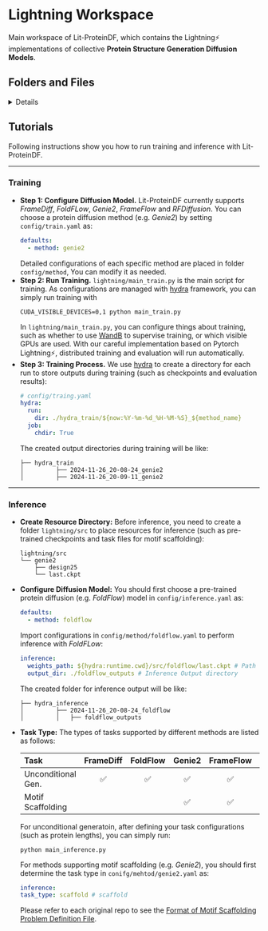 # Lightning Workspace
Main workspace of Lit-ProteinDF, which contains the Lightning⚡ implementations of collective
**Protein Structure Generation Diffusion Models**. 

## Folders and Files
<details>

1. **config**: Lit-ProteinDF manages complex configuration with the [hydra](https://github.com/facebookresearch/hydra) framework. 
This folder contains default settings of integrated methods. Specifically, `train.yaml` and `inference.yaml` select method for training or inference
by setting the value `default`, corresponding configurations are loaded from the folder `config/method`. For example, if we want to run training of **FoldFlow**, we can set the `train.yaml` as
    ```yaml
    # config/train.yaml
    defaults:
      - method: foldflow
    ```
   and simply run `main_train.py` (similar to the inference).
2. **data**: With loaded `lmdb` cache, methods further extract features (e.g. frame with t-step diffusion) to determine the dataloader for training and inference.
In every folder for each method, a `lightning_datamodule.py` are implemented to align the interface `ligtning/data/data_interface.py`. Note that restrict datamodule class names
are required (`{}_Lightning_Datamodule`).
   ```python
   class DInterface():
    def __init__(self, conf):
        # self.lightning_model
        self.conf = conf
        self.lightning_datamodule = self.init_lightning_datamodule(self.conf.method_name)
        self.datamodule = self.instancialize_lightning_model(self.lightning_datamodule, self.conf)

    def init_lightning_datamodule(self, name):
        return getattr(importlib.import_module(f'data.{name}.lightning_datamodule'), f'{name}_Lightning_Datamodule')

    def instancialize_lightning_model(self, datamodule, conf):
        return datamodule(conf)
   ```
3. **model**: In line with the deep learning framework [Pytorch Lightning](https://lightning.ai/docs/pytorch/stable/), both model architecture and training details (e.g. training step and loss function) are placed in this folder.
In every folder for each method, a `lightning_model.py` are implemented to align the interface `ligtning/model/model_interface.py`. Note that restrict model class names
are required (`{}_Lightning_Model`).
      ```python
   class MInterface():
    def __init__(self, conf):
        # self.lightning_model
        self.conf = conf
        self.lightning_model = self.init_lightning_model(self.conf.method_name)
        self.model = self.instancialize_lightning_model(self.lightning_model, self.conf)

    def init_lightning_model(self, name):
        return getattr(importlib.import_module(f'model.{name}.lightning_model'), f'{name}_Lightning_Model')

    def instancialize_lightning_model(self, model, conf):
        return model(conf)
   ```
4. **sampler**: For convenient usage of pre-trained model, we develop this folder supporting checkpoint loading and protein sampling.
In every folder for each method, a `sampler_module.py` are implemented to align the interface `ligtning/sampler/sampler_interface.py`. Note that restrict sampler class names
are required (`{}_Sampler`).
   ```Python
   class SInterface():
       def __init__(self, conf):
           # self.lightning_model
           self.conf = conf
           self.sampler_module = self.init_sampler_module(self.conf.method_name)
           self.sampler = self.instancialize_lightning_model(self.sampler_module, self.conf)
   
       def init_sampler_module(self, name):
           return getattr(importlib.import_module(f'sampler.{name}.sampler_module'), f'{name}_Sampler')
   
       def instancialize_lightning_model(self, sampler, conf):
           return sampler(conf)
   ```

</details>

## Tutorials
Following instructions show you how to run training and inference with Lit-ProteinDF.

---
### Training
- **Step 1: Configure Diffusion Model.** Lit-ProteinDF currently supports *FrameDiff*, *FoldFLow*, *Genie2*,
*FrameFlow* and *RFDiffusion*. You can choose a protein diffusion method (e.g. *Genie2*) by setting `config/train.yaml` as:
   ```yaml
   defaults:
     - method: genie2
   ```
  Detailed configurations of each specific method are placed in folder `config/method`, You can modify it as needed.
- **Step 2: Run Training.** `lightning/main_train.py` is the main script for training. As configurations are managed with [hydra](https://github.com/facebookresearch/hydra) framework, you can simply run training with
    ```shell
    CUDA_VISIBLE_DEVICES=0,1 python main_train.py
    ```
  In `lightning/main_train.py`, you can configure things about training, such as whether to use [WandB](https://wandb.ai/site/) to supervise training,
or which visible GPUs are used. With our careful implementation based on Pytorch Lightning⚡, distributed training and evaluation will run automatically.
- **Step 3: Training Process.** We use [hydra](https://github.com/facebookresearch/hydra) to create a directory for each run to store
outputs during training (such as checkpoints and evaluation results):
    ```yaml
    # config/traing.yaml
    hydra:
      run:
        dir: ./hydra_train/${now:%Y-%m-%d_%H-%M-%S}_${method_name}
      job:
        chdir: True
    ```
  The created output directories during training will be like:
    ```
    ├── hydra_train
    │         ├── 2024-11-26_20-08-24_genie2
    │         ├── 2024-11-26_20-09-11_genie2
    ```
  
---
### Inference
- **Create Resource Directory:** Before inference, you need to create a folder `lightning/src` to place resources for inference (such as pre-trained checkpoints 
and task files for motif scaffolding):
    ```text
    lightning/src
    └── genie2
        ├── design25
        └── last.ckpt
    ```

- **Configure Diffusion Model:** You should first choose a pre-trained protein diffusion (e.g. *FoldFlow*) model in `config/inference.yaml` as:
   ```yaml
   defaults:
     - method: foldflow
   ```
  Import configurations in `config/method/foldflow.yaml` to perform inference with *FoldFLow*:
   ```yaml
   inference:
     weights_path: ${hydra:runtime.cwd}/src/foldflow/last.ckpt # Path to model weights.
     output_dir: ./foldflow_outputs # Inference Output directory 
   ```
  The created folder for inference output will be like: 
    ```
    ├── hydra_inference
    │         ├── 2024-11-26_20-08-24_foldflow
    │         │   ├── foldflow_outputs
    ```
- **Task Type:** The types of tasks supported by different methods are listed as follows:
    
    | **Task**           | FrameDiff  | FoldFlow | Genie2 | FrameFlow | RFDiffusion |
    |:-------------------|:----------:|:--------:|:------:|:---------:|:-----------:|
    | Unconditional Gen. |    ✅       |     ✅   |   ✅    |     ✅     |      ✅      |
    | Motif Scaffolding  |            |          |   ✅    |     ✅     |      ✅     |
    For unconditional generatoin, after defining your task configurations (such as protein lengths), you can simply run:
    ```shell
    python main_inference.py
    ```
    For methods supporting motif scaffolding (e.g. *Genie2*), you should first determine the task type in
`conifg/mehtod/genie2.yaml` as:
    ```yaml
   inference:
   task_type: scaffold # scaffold 
    ```
   Please refer to each original repo to see the [Format of Motif Scaffolding Problem Definition File](https://github.com/aqlaboratory/genie2/blob/9a954578f7b5a39552545eebc6d4794447794c87/README.md?plain=1#L135).
  

